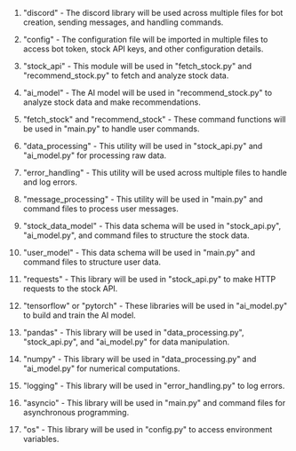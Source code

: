 1. "discord" - The discord library will be used across multiple files for bot creation, sending messages, and handling commands.

2. "config" - The configuration file will be imported in multiple files to access bot token, stock API keys, and other configuration details.

3. "stock_api" - This module will be used in "fetch_stock.py" and "recommend_stock.py" to fetch and analyze stock data.

4. "ai_model" - The AI model will be used in "recommend_stock.py" to analyze stock data and make recommendations.

5. "fetch_stock" and "recommend_stock" - These command functions will be used in "main.py" to handle user commands.

6. "data_processing" - This utility will be used in "stock_api.py" and "ai_model.py" for processing raw data.

7. "error_handling" - This utility will be used across multiple files to handle and log errors.

8. "message_processing" - This utility will be used in "main.py" and command files to process user messages.

9. "stock_data_model" - This data schema will be used in "stock_api.py", "ai_model.py", and command files to structure the stock data.

10. "user_model" - This data schema will be used in "main.py" and command files to structure user data.

11. "requests" - This library will be used in "stock_api.py" to make HTTP requests to the stock API.

12. "tensorflow" or "pytorch" - These libraries will be used in "ai_model.py" to build and train the AI model.

13. "pandas" - This library will be used in "data_processing.py", "stock_api.py", and "ai_model.py" for data manipulation.

14. "numpy" - This library will be used in "data_processing.py" and "ai_model.py" for numerical computations.

15. "logging" - This library will be used in "error_handling.py" to log errors.

16. "asyncio" - This library will be used in "main.py" and command files for asynchronous programming.

17. "os" - This library will be used in "config.py" to access environment variables.